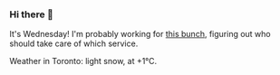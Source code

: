 ### Hi there :wave:

It's Wednesday! I'm probably working for [this bunch](https://github.com/kohofinancial), figuring out who should take care of which service.

Weather in Toronto: light snow, at +1°C.
